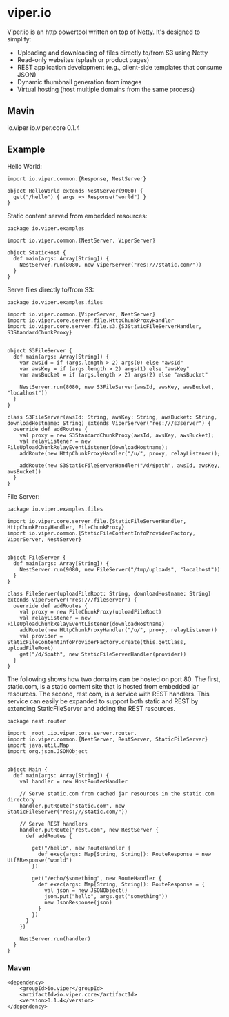 viper.io
========

Viper.io is an http powertool written on top of Netty.  It's designed to simplify:

* Uploading and downloading of files directly to/from S3 using Netty
* Read-only websites (splash or product pages)
* REST application development (e.g., client-side templates that consume JSON)
* Dynamic thumbnail generation from images
* Virtual hosting (host multiple domains from the same process)

Mavin
-----

<dependency>
  <groupId>io.viper</groupId>
  <artifactId>io.viper.core</artifactId>
  <version>0.1.4</version>
</dependency>

Example
-------

Hello World:

    import io.viper.common.{Response, NestServer}

    object HelloWorld extends NestServer(9080) {
      get("/hello") { args => Response("world") }
    }


Static content served from embedded resources:

    package io.viper.examples

    import io.viper.common.{NestServer, ViperServer}

    object StaticHost {
      def main(args: Array[String]) {
        NestServer.run(8080, new ViperServer("res:///static.com/"))
      }
    }


Serve files directly to/from S3:

    package io.viper.examples.files

    import io.viper.common.{ViperServer, NestServer}
    import io.viper.core.server.file.HttpChunkProxyHandler
    import io.viper.core.server.file.s3.{S3StaticFileServerHandler, S3StandardChunkProxy}


    object S3FileServer {
      def main(args: Array[String]) {
        var awsId = if (args.length > 2) args(0) else "awsId"
        var awsKey = if (args.length > 2) args(1) else "awsKey"
        var awsBucket = if (args.length > 2) args(2) else "awsBucket"

        NestServer.run(8080, new S3FileServer(awsId, awsKey, awsBucket, "localhost"))
      }
    }

    class S3FileServer(awsId: String, awsKey: String, awsBucket: String, downloadHostname: String) extends ViperServer("res:///s3server") {
      override def addRoutes {
        val proxy = new S3StandardChunkProxy(awsId, awsKey, awsBucket);
        val relayListener = new FileUploadChunkRelayEventListener(downloadHostname);
        addRoute(new HttpChunkProxyHandler("/u/", proxy, relayListener));

        addRoute(new S3StaticFileServerHandler("/d/$path", awsId, awsKey, awsBucket))
      }
    }


File Server:

    package io.viper.examples.files

    import io.viper.core.server.file.{StaticFileServerHandler, HttpChunkProxyHandler, FileChunkProxy}
    import io.viper.common.{StaticFileContentInfoProviderFactory, ViperServer, NestServer}


    object FileServer {
      def main(args: Array[String]) {
        NestServer.run(9080, new FileServer("/tmp/uploads", "localhost"))
      }
    }

    class FileServer(uploadFileRoot: String, downloadHostname: String) extends ViperServer("res:///fileserver") {
      override def addRoutes {
        val proxy = new FileChunkProxy(uploadFileRoot)
        val relayListener = new FileUploadChunkRelayEventListener(downloadHostname)
        addRoute(new HttpChunkProxyHandler("/u/", proxy, relayListener))
        val provider = StaticFileContentInfoProviderFactory.create(this.getClass, uploadFileRoot)
        get("/d/$path", new StaticFileServerHandler(provider))
      }
    }



The following shows how two domains can be hosted on port 80. The first, static.com, is a static content site that is hosted from embedded jar resources. The second, rest.com, is a service with REST handlers.  This service can easily be expanded to support both static and REST by extending StaticFileServer and adding the REST resources.


    package nest.router

    import _root_.io.viper.core.server.router._
    import io.viper.common.{NestServer, RestServer, StaticFileServer}
    import java.util.Map
    import org.json.JSONObject


    object Main {
      def main(args: Array[String]) {
        val handler = new HostRouterHandler

        // Serve static.com from cached jar resources in the static.com directory
        handler.putRoute("static.com", new StaticFileServer("res:///static.com/"))

        // Serve REST handlers
        handler.putRoute("rest.com", new RestServer {
          def addRoutes {

            get("/hello", new RouteHandler {
              def exec(args: Map[String, String]): RouteResponse = new Utf8Response("world")
            })

            get("/echo/$something", new RouteHandler {
              def exec(args: Map[String, String]): RouteResponse = {
                val json = new JSONObject()
                json.put("hello", args.get("something"))
                new JsonResponse(json)
              }
            })
          }
        })

        NestServer.run(handler)
      }
    }

### Maven

    <dependency>
        <groupId>io.viper</groupId>
        <artifactId>io.viper.core</artifactId>
        <version>0.1.4</version>
    </dependency>
